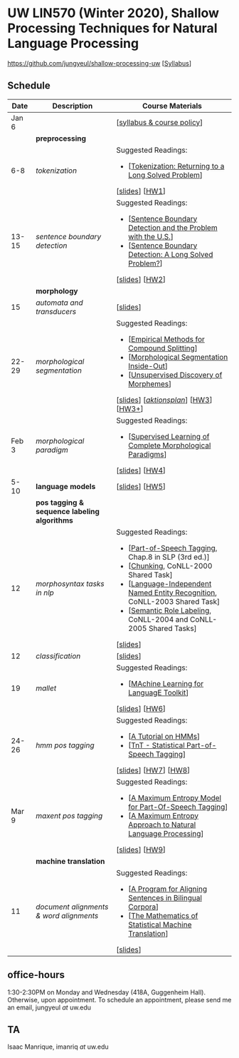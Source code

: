 # UW LIN570 (Winter 2020), Shallow Processing Techniques for Natural Language Processing 

https://github.com/jungyeul/shallow-processing-uw [[Syllabus](https://www.overleaf.com/read/xvnxwrgqrpzt)]

## Schedule
| Date |	Description	 |Course Materials |
| ------------ | ------------ | ------------  |
| Jan 6 |  | [[syllabus & course policy](https://www.overleaf.com/read/xvnxwrgqrpzt)] |
|  | **preprocessing**  | |
|  6-8 |  *tokenization*  |  Suggested Readings:  <ul><li>[[Tokenization: Returning to a Long Solved Problem](http://aclweb.org/anthology/P/P12/P12-2074.pdf)]</li></ul> [[slides](https://www.overleaf.com/read/jdgvkvxxhvbx)] [[HW1](https://www.overleaf.com/read/zvhzvbsfbbtf)] |
|  13-15 | *sentence boundary detection*   |   Suggested Readings:  <ul><li>[[Sentence Boundary Detection and the Problem with the U.S.](http://aclweb.org/anthology/N/N09/N09-2061.pdf)]</li><li>[[Sentence Boundary Detection: A Long Solved Problem?](http://aclweb.org/anthology/C/C12/C12-2096.pdf)]</li></ul> [[slides](https://www.overleaf.com/read/nqmdhrfvsfnw)] [[HW2](https://www.overleaf.com/read/hpddrmcpqfkb)] |
|  | **morphology**  | |
| 15 | *automata and transducers* | [[slides](https://www.overleaf.com/read/kqmymgpdjkfq)]  |
| 22-29 | *morphological segmentation*  | Suggested Readings:  <ul><li>[[Empirical Methods for Compound Splitting](http://www.aclweb.org/anthology/E03-1076)]</li> <li>[[Morphological Segmentation Inside-Out](https://www.aclweb.org/anthology/D16-1256/)]</li><li>[[Unsupervised Discovery of Morphemes](http://aclweb.org/anthology/W02-0603)]</li></ul> [[slides](https://www.overleaf.com/read/jmwnfdnknbjc)] [[*aktionsplan*](https://www.overleaf.com/read/sctybppbmtqt)] [[HW3](https://www.overleaf.com/read/kfgjbcvbfxmq)] [[HW3+](https://www.overleaf.com/read/wtzvfqwvtbfw)]  |
| Feb 3 | *morphological paradigm* | Suggested Readings:  <ul><li>[[Supervised Learning of Complete Morphological Paradigms](https://www.aclweb.org/anthology/N13-1138)]</li></ul> [[slides](https://www.overleaf.com/read/ssxrfqdqbybg)] [[HW4](https://www.overleaf.com/read/cxtrwcqwjdjy)] |
| 5-10 | **language models** |  [[slides](https://www.overleaf.com/read/zhyvywqkmfpw)] [[HW5](https://www.overleaf.com/read/npkzqnzjtscg)] |
|  | **pos tagging & sequence labeling algorithms**  | |
| 12 | *morphosyntax tasks in nlp* |  Suggested Readings:  <ul><li>[[Part-of-Speech Tagging](https://web.stanford.edu/~jurafsky/slp3/8.pdf), Chap.8 in SLP (3rd ed.)]</li>  <li>[[Chunking](https://www.clips.uantwerpen.be/conll2000/chunking/), CoNLL-2000 Shared Task]</li> <li>[[Language-Independent Named Entity Recognition](https://www.clips.uantwerpen.be/conll2003/ner/), CoNLL-2003 Shared Task]</li><li>[[Semantic Role Labeling](http://www.lsi.upc.edu/~srlconll/), CoNLL-2004 and CoNLL-2005 Shared Tasks]</li> </ul> [[slides](https://www.overleaf.com/read/fywzsvzvwvff)] |
| 12 | *classification* | [[slides](https://www.overleaf.com/read/fgbfgqsptddd)]  |
| 19 | *mallet* | Suggested Readings:  <ul><li>[[MAchine Learning for LanguagE Toolkit](http://mallet.cs.umass.edu)]</li> </ul> [[slides](https://www.overleaf.com/read/cvnjvbbhcqvx)] [[HW6](https://www.overleaf.com/read/byfyydbwdsvw)]  |
| 24-26 | *hmm pos tagging* | Suggested Readings:  <ul><li>[[A Tutorial on HMMs](https://www.ece.ucsb.edu/Faculty/Rabiner/ece259/Reprints/tutorial%20on%20hmm%20and%20applications.pdf)]</li><li>[[TnT - Statistical Part-of-Speech Tagging](http://www.coli.uni-saarland.de/~thorsten/tnt/)]</li></ul> [[slides](https://www.overleaf.com/read/nyjhykdtjrvg)] [[HW7](https://www.overleaf.com/read/nhhxkkgpvcnr)] [[HW8](https://www.overleaf.com/read/ctzrmzfxzkjy)]  |
| Mar 9  | *maxent pos tagging* | Suggested Readings:  <ul><li>[[A Maximum Entropy Model for Part-Of-Speech Tagging](https://www.aclweb.org/anthology/W96-0213/)] </li> <li>[[A Maximum Entropy Approach to Natural Language Processing](https://www.aclweb.org/anthology/J96-1002.pdf)]</li> </ul> [[slides](https://www.overleaf.com/read/psccxhsnbnmt)] [[HW9](https://www.overleaf.com/read/rytsmmmmfhzy)]  |
|  | **machine translation**  | |
| 11    | *document alignments & word alignments*  | Suggested Readings:  <ul><li>[[A Program for Aligning Sentences in Bilingual Corpora](http://www.aclweb.org/anthology/J93-1004)]</li><li>[[The Mathematics of Statistical Machine Translation](http://www.aclweb.org/anthology/J93-2003)]</li></ul> [[slides](https://www.overleaf.com/read/xskhtvhthbgc)] |


## office-hours
1:30-2:30PM on Monday and Wednesday (418A, Guggenheim Hall). Otherwise, upon appointment. To schedule an appointment, please send me an email, jungyeul _at_ uw.edu

## TA
Isaac Manrique, imanriq _at_ uw.edu
